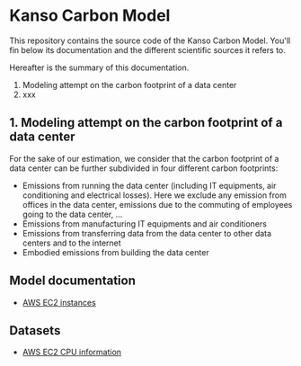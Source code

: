 # Kanso Carbon Model

This repository contains the source code of the Kanso Carbon Model. You'll fin below its documentation and the different scientific sources it refers to.

Hereafter is the summary of this documentation.

1. Modeling attempt on the carbon footprint of a data center
2. xxx


## 1. Modeling attempt on the carbon footprint of a data center

For the sake of our estimation, we consider that the carbon footprint of a data center can be further subdivided in four different carbon footprints:
* Emissions from running the data center (including IT equipments, air conditioning and electrical losses). Here we exclude any emission from offices in the data center, emissions due to the commuting of employees going to the data center, ...
* Emissions from manufacturing IT equipments and air conditioners
* Emissions from transferring data from the data center to other data centers and to the internet
* Embodied emissions from building the data center

## Model documentation

- [AWS EC2 instances](./doc/aws-ec2-instances.md)

## Datasets

- [AWS EC2 CPU information](./data/aws-ec2-cpu-information/README.md)
